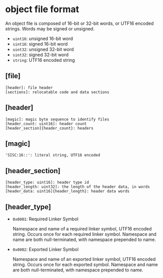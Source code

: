 # object file format

An object file is composed of 16-bit or 32-bit words, or UTF16 encoded strings.  Words may be signed or unsigned.

*	`uint16`: unsigned 16-bit word
*	`sint16`: signed 16-bit word
*	`uint32`: unsigned 32-bit word
*	`sint32`: signed 32-bit word
*	`string`: UTF16 encoded string

## [file]

```
[header]: file header
[sections]: relocatable code and data sections
```

## [header]
```
[magic]: magic byte sequence to identify files
[header_count: uint16]: header count
[header_section]{header_count}: headers
```

## [magic]
```
'SISC:16::': literal string, UTF16 encoded
```

## [header_section]
```
[header_type: uint16]: header type id
[header_length: uint32]: the length of the header data, in words
[header_data: uint16]{header_length}: header data words
```

## [header_type]
*	`0x0001`: Required Linker Symbol
	
	Namespace and name of a required linker symbol, UTF16 encoded string. Occurs once for each required linker symbol. Namespace and name are both null-terminated, with namespace prepended to name.
*	`0x0002`: Exported Linker Symbol

	Namespace and name of an exported linker symbol, UTF16 encoded string.  Occurs once for each exported symbol. Namespace and name are both null-terminated, with namespace prepended to name.